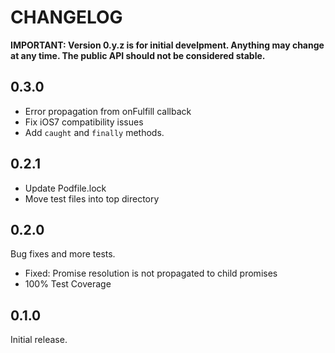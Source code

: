 # CHANGELOG

**IMPORTANT: Version 0.y.z is for initial develpment. Anything may change at any time. The public API should not be considered stable.**

## 0.3.0

- Error propagation from onFulfill callback
- Fix iOS7 compatibility issues
- Add `caught` and `finally` methods.

## 0.2.1

- Update Podfile.lock
- Move test files into top directory

## 0.2.0

Bug fixes and more tests.

- Fixed: Promise resolution is not propagated to child promises
- 100% Test Coverage

## 0.1.0

Initial release.
